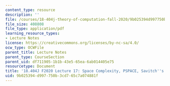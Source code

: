 ```yaml
---
content_type: resource
description: ''
file: /courses/18-404j-theory-of-computation-fall-2020/9b025394d997750b3cd765c7a074881f_MIT18_404f20_lec17.pdf
file_size: 408808
file_type: application/pdf
learning_resource_types:
- Lecture Notes
license: https://creativecommons.org/licenses/by-nc-sa/4.0/
ocw_type: OCWFile
parent_title: Lecture Notes
parent_type: CourseSection
parent_uid: df711905-1b1b-43e5-65ea-6ab014405e75
resourcetype: Document
title: '18.404J F2020 Lecture 17: Space Complexity, PSPACE, Savitch''s Theorem'
uid: 9b025394-d997-750b-3cd7-65c7a074881f
---
```

